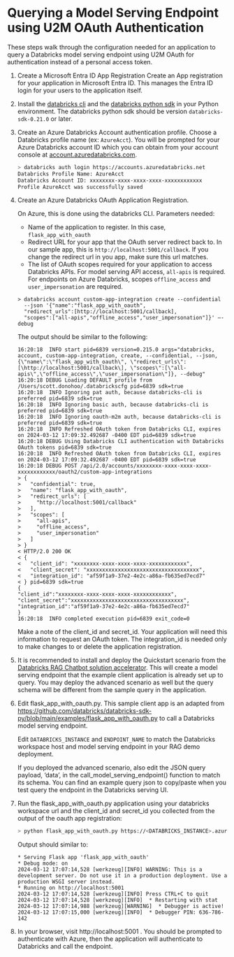 # Querying a Model Serving Endpoint using U2M OAuth Authentication

These steps walk through the configuration needed for an application to query a Databricks model serving endpoint using U2M OAuth for authentication instead of a personal access token.

1. Create a Microsoft Entra ID App Registration
    Create an App registration for your application in Microsoft Entra ID.
    This manages the Entra ID login for your users to the application itself.

2. Install the [databricks cli](https://learn.microsoft.com/en-us/azure/databricks/dev-tools/cli/install) and the [databricks python sdk](https://docs.databricks.com/en/dev-tools/sdk-python.html#get-started-with-the-databricks-sdk-for-python) in your Python environment. The databricks python sdk should be version `databricks-sdk-0.21.0` or later.

3. Create an Azure Databricks Account authentication profile. Choose a Databricks profile name (ex: `AzureAcct`). You will be prompted for your Azure Databricks account ID which you can obtain from your account console at [account.azuredatabricks.com](https://account.azuredatabricks.com).


    ```bash
    > databricks auth login https://accounts.azuredatabricks.net
    Databricks Profile Name: AzureAcct
    Databricks Account ID: xxxxxxxx-xxxx-xxxx-xxxx-xxxxxxxxxxxx
    Profile AzureAcct was successfully saved
    ```

4. Create an Azure Databricks OAuth Application Registration.  

    On Azure, this is done using the databricks CLI. Parameters needed:  
    * Name of the application to register. In this case, `flask_app_with_oauth`  
    * Redirect URL for your app that the OAuth server redirect back to. In our sample app, this is `http://localhost:5001/callback`. If you change the redirect url in you app, make sure this url matches.  
    * The list of OAuth scopes required for your application to access Databricks APIs. For model serving API access, `all-apis` is required. For endpoints on Azure Databricks, scopes `offline_access` and `user_impersonation` are required.

    ```shell
    > databricks account custom-app-integration create --confidential
      --json '{"name":"flask_app_with_oauth",
      "redirect_urls":[http://localhost:5001/callback],
      "scopes":["all-apis","offline_access","user_impersonation"]}' –-debug
    ```

    The output should be similar to the following:

    ```
    16:20:18  INFO start pid=6839 version=0.215.0 args="databricks, account, custom-app-integration, create, --confidential, --json, {\"name\":\"flask_app_with_oauth\", \"redirect_urls\":[\http://localhost:5001/callback\], \"scopes\":[\"all-apis\",\"offline_access\",\"user_impersonation\"]}, --debug"
    16:20:18 DEBUG Loading DEFAULT profile from /Users/scott.donohoo/.databrickscfg pid=6839 sdk=true
    16:20:18  INFO Ignoring pat auth, because databricks-cli is preferred pid=6839 sdk=true
    16:20:18  INFO Ignoring basic auth, because databricks-cli is preferred pid=6839 sdk=true
    16:20:18  INFO Ignoring oauth-m2m auth, because databricks-cli is preferred pid=6839 sdk=true
    16:20:18  INFO Refreshed OAuth token from Databricks CLI, expires on 2024-03-12 17:09:32.492687 -0400 EDT pid=6839 sdk=true
    16:20:18 DEBUG Using Databricks CLI authentication with Databricks OAuth tokens pid=6839 sdk=true
    16:20:18  INFO Refreshed OAuth token from Databricks CLI, expires on 2024-03-12 17:09:32.492687 -0400 EDT pid=6839 sdk=true
    16:20:18 DEBUG POST /api/2.0/accounts/xxxxxxxx-xxxx-xxxx-xxxx-xxxxxxxxxxxx/oauth2/custom-app-integrations
    > {
    >   "confidential": true,
    >   "name": "flask_app_with_oauth",
    >   "redirect_urls": [
    >     "http://localhost:5001/callback"
    >   ],
    >   "scopes": [
    >     "all-apis",
    >     "offline_access",
    >     "user_impersonation"
    >   ]
    > }
    < HTTP/2.0 200 OK
    < {
    <   "client_id": "xxxxxxxx-xxxx-xxxx-xxxx-xxxxxxxxxxxx",
    <   "client_secret": "xxxxxxxxxxxxxxxxxxxxxxxxxxxxxxxxxxxx",
    <   "integration_id": "af59f1a9-37e2-4e2c-a86a-fb635ed7ecd7"
    < } pid=6839 sdk=true
    {
    "client_id":"xxxxxxxx-xxxx-xxxx-xxxx-xxxxxxxxxxxx",
    "client_secret":"xxxxxxxxxxxxxxxxxxxxxxxxxxxxxxxxxxxx",
    "integration_id":"af59f1a9-37e2-4e2c-a86a-fb635ed7ecd7"
    }
    16:20:18  INFO completed execution pid=6839 exit_code=0
    ```

    Make a note of the client_id and secret_id. Your application will need this information to request an OAuth token. The integration_id is needed only to make changes to or delete the application registration.

5. It is recommended to install and deploy the Quickstart scenario from the [Databricks RAG Chatbot solution accelerator](https://www.databricks.com/resources/demos/tutorials/data-science-and-ai/lakehouse-ai-deploy-your-llm-chatbot). This will create a model serving endpoint that the example client application is already set up to query. You may deploy the advanced scenario as well but the query schema will be different from the sample query in the application.  

6. Edit flask_app_with_oauth.py. This sample client app is an  adapted from https://github.com/databricks/databricks-sdk-py/blob/main/examples/flask_app_with_oauth.py to call a Databricks model serving endpoint.  

    Edit `DATABRICKS_INSTANCE` and `ENDPOINT_NAME` to match the Databricks workspace host and model serving endpoint in your RAG demo deployment.

    If you deployed the advanced scenario, also edit the JSON query payload, ‘data’, in the call_model_serving_endpoint() function to match its schema. You can find an example query json to copy/paste when you test query the endpoint in the Databricks serving UI.


7. Run the flask_app_with_oauth.py application using your databricks workspace url and the client_id and secret_id you collected from the output of the oauth app registration:

    ```bash
    > python flask_app_with_oauth.py https://<DATABRICKS_INSTANCE>.azuredatabricks.net/ --client_id xxxxxxxx-xxxx-xxxx-xxxx-xxxxxxxxxxxx  --client_secret xxxxxxxxxxxxxxxxxxxxxxxxxxxxxxxxxxxx
    ```

    Output should similar to:

    ```
    * Serving Flask app 'flask_app_with_oauth'
    * Debug mode: on
    2024-03-12 17:07:14,528 [werkzeug][INFO] WARNING: This is a development server. Do not use it in a production deployment. Use a production WSGI server instead.
    * Running on http://localhost:5001
    2024-03-12 17:07:14,528 [werkzeug][INFO] Press CTRL+C to quit
    2024-03-12 17:07:14,528 [werkzeug][INFO]  * Restarting with stat
    2024-03-12 17:07:14,988 [werkzeug][WARNING]  * Debugger is active!
    2024-03-12 17:07:15,000 [werkzeug][INFO]  * Debugger PIN: 636-786-142
    ```
 

8. In your browser, visit http://localhost:5001 . You should be prompted to authenticate with Azure, then the application will authenticate to Databricks and call the endpoint.